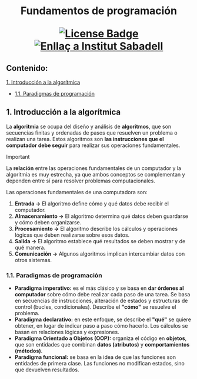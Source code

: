 <h1 align="center">Fundamentos de programación
<div align="center">

<a href="https://github.com/victordomgs/Teoria-de-sistemas-i-computacion/blob/main/LICENSE"><img src="https://img.shields.io/github/license/abhisheknaiidu/awesome-github-profile-readme?color=2b9348" alt="License Badge"/></a>
<a href="https://agora.xtec.cat/ies-sabadell/"><img src="https://img.shields.io/badge/Institut%20Sabadell-Centre-%23FFD700" alt="Enllaç a Institut Sabadell"/></a>
</a>



</div>

## Contenido:
[1. Introducción a la algorítmica](#1-los-sistemas-de-información)  
  - [1.1. Paradigmas de programación](#11-paradigmas-de-programacion)  


## 1. Introducción a la algorítmica

La **algoritmia** se ocupa del diseño y análisis de **algoritmos**, que son secuencias finitas y ordenadas de pasos que resuelven un problema o realizan una tarea. Estos algoritmos son **las instrucciones que el computador debe seguir** para realizar sus operaciones fundamentales.

> [!IMPORTANT]  
> La **relación** entre las operaciones fundamentales de un computador y la algoritmia es muy estrecha, ya que ambos conceptos se complementan y dependen entre sí para resolver problemas computacionales.

Las operaciones fundamentales de una computadora son: 

1. **Entrada →** El algoritmo define cómo y qué datos debe recibir el computador.
2. **Almacenamiento →** El algoritmo determina qué datos deben guardarse y cómo deben organizarse.
3. **Procesamiento →** El algoritmo describe los cálculos y operaciones lógicas que deben realizarse sobre esos datos.
4. **Salida →** El algoritmo establece qué resultados se deben mostrar y de qué manera.
5. **Comunicación →** Algunos algoritmos implican intercambiar datos con otros sistemas.

### 1.1. Paradigmas de programación 
- **Paradigma imperativo:** es el más clásico y se basa en **dar órdenes al computador** sobre cómo debe realizar cada paso de una tarea. Se basa en secuencias de instrucciones, alteración de estados y estructuras de control (bucles, condicionales). Describe el **"cómo"** se resuelve el problema.
- **Paradigma declarativo:** en este enfoque, se describe el **"qué"** se quiere obtener, en lugar de indicar paso a paso cómo hacerlo. Los cálculos se basan en relaciones lógicas y expresiones.
- **Paradigma Orientado a Objetos (OOP):** organiza el código en **objetos**, que son entidades que combinan **datos (atributos)** y **comportamientos (métodos)**.
- **Paradigma funcional:** se basa en la idea de que las funciones son entidades de primera clase. Las funciones no modifican estados, sino que devuelven resultados.



